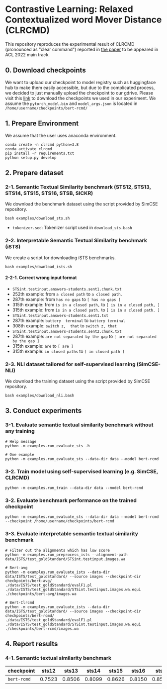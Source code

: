 Contrastive Learning: Relaxed Contextualized word Mover Distance (CLRCMD)
==================

This repository reproduces the experimental result of CLRCMD (pronounced as "clear command") reported in [the paper](https://arxiv.org/abs/2202.13196) to be appeared in ACL 2022 main track.

## 0. Download checkpoints
We want to upload our checkpoint to model registry such as huggingface hub to make them easily accessible, but due to the complicated process, we decided to just manually upload the checkpoint to our gdrive.
Please visit this [link](https://drive.google.com/drive/folders/1P_COPucV-japQcrYrkWuMk_r24Cf9ca-?usp=share_link) to download the checkpoints we used in our experiment.
We assume the `pytorch_model.bin` and `model_args.json` is located in `/home/username/checkpoints/bert-rcmd/`

## 1. Prepare Environment
We assume that the user uses anaconda environment.
```
conda create -n clrcmd python=3.8
conda activate clrcmd
pip install -r requirements.txt
python setup.py develop
```

## 2. Prepare dataset

### 2-1. Semantic Textual Similarity benchmark (STS12, STS13, STS14, STS15, STS16, STSB, SICKR)
We download the benchmark dataset using the script provided by SimCSE repository.  
```
bash examples/download_sts.sh
```
* `tokenizer.sed`: Tokenizer script used in `download_sts.bash`

### 2-2. Interpretable Semantic Textual Similarity benchmark (iSTS)
We create a script for downloading iSTS benchmarks.
```
bash examples/download_ists.sh
```

#### 2-2-1. Correct wrong input format
* `STSint.testinput.answers-students.sent1.chunk.txt`
 * 252th example: from `a closed path` to `a closed path.`
 * 287th example: from `has no gaps` to `[ has no gaps ]`
 * 315th example: from `is in a closed path,` to `[ is in a closed path, ]`
 * 315th example: from `is in a closed path.` to `[ is in a closed path. ]`
* `STSint.testinput.answers-students.sent1.txt`
 * 287th example: `battery  terminal` to `battery terminal`
 * 308th example: `switch z,  that` to `switch z, that`
* `STSint.testinput.answers-students.sent2.chunk.txt`
 * 287th example: `are not separated by the gap` to `[ are not separated by the gap ]`
 * 315th example: `are` to `[ are ]`
 * 315th example: `in closed paths` to `[ in closed path ]`

### 2-3. NLI dataset tailored for self-supervised learning (SimCSE-NLI)
We download the training dataset using the script provided by SimCSE repository.
```
bash examples/download_nli.bash
```

## 3. Conduct experiments

### 3-1. Evaluate semantic textual similarity benchmark without any training
```
# Help message
python -m examples.run_evaluate_sts -h

# One example
python -m examples.run_evaluate_sts --data-dir data --model bert-rcmd
```

### 3-2. Train model using self-supervised learning (e.g. SimCSE, CLRCMD)
```
python -m examples.run_train --data-dir data --model bert-rcmd
```

### 3-2. Evaluate benchmark performance on the trained checkpoint
```
python -m examples.run_evaluate_sts --data-dir data --model bert-rcmd --checkpoint /home/username/checkpoints/bert-rcmd
```

### 3-3. Evaluate interpretable semantic textual similarity benchmark
```
# Filter out the alignments which has low score
python -m examples.run_preprocess_ists --alignment-path data/ISTS/test_goldStandard/STSint.testinput.images.wa

# Bert-avg
python -m examples.run_evaluate_ists --data-dir data/ISTS/test_goldStandard/ --source images --checkpoint-dir checkpoints/bert-avg/
./data/ISTS/test_goldStandard/evalF1.pl ./data/ISTS/test_goldStandard/STSint.testinput.images.wa.equi ./checkpoints/bert-avg/images.wa

# Bert-Clrcmd
python -m examples.run_evaluate_ists --data-dir data/ISTS/test_goldStandard/ --source images --checkpoint-dir checkpoints/bert-rcmd/
./data/ISTS/test_goldStandard/evalF1.pl ./data/ISTS/test_goldStandard/STSint.testinput.images.wa.equi ./checkpoints/bert-rcmd/images.wa
```

## 4. Report results

### 4-1. Semantic textual similarity benchmark
|checkpoint|sts12|sts13|sts14|sts15|sts16|stsb|sickr|avg|
|----------|-----|-----|-----|-----|-----|----|-----|---|
|`bert-rcmd`|0.7523|0.8506|0.8099|0.8626|0.8150|0.8521|0.8049|0.8211|
